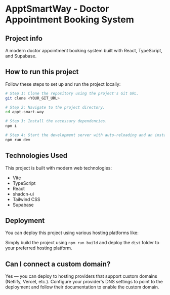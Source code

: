 # ApptSmartWay - Doctor Appointment Booking System

## Project info

A modern doctor appointment booking system built with React, TypeScript, and Supabase.

## How to run this project

Follow these steps to set up and run the project locally:

```sh
# Step 1: Clone the repository using the project's Git URL.
git clone <YOUR_GIT_URL>

# Step 2: Navigate to the project directory.
cd appt-smart-way

# Step 3: Install the necessary dependencies.
npm i

# Step 4: Start the development server with auto-reloading and an instant preview.
npm run dev
```

## Technologies Used

This project is built with modern web technologies:

- Vite
- TypeScript
- React
- shadcn-ui
- Tailwind CSS
- Supabase

## Deployment

You can deploy this project using various hosting platforms like:

Simply build the project using `npm run build` and deploy the `dist` folder to your preferred hosting platform.

## Can I connect a custom domain?

Yes — you can deploy to hosting providers that support custom domains (Netlify, Vercel, etc.). Configure your provider's DNS settings to point to the deployment and follow their documentation to enable the custom domain.
